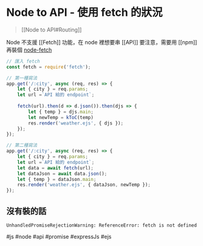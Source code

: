 # Node to API - 使用 fetch 的狀況
>[[Node to API#Routing]]

Node 不支援 [[Fetch]] 功能，在 node 裡想要串 [[API]] 要注意，需要用 [[npm]] 再裝個 [node-fetch](https://www.npmjs.com/package/node-fetch)

```js
// 匯入 fetch
const fetch = require('fetch');

// 第一種寫法
app.get('/:city', async (req, res) => {
	let { city } = req.params;
	let url =`API 給的 endpoint`;
	
	fetch(url).then(d => d.json()).then(djs => {
		let { temp } = djs.main;
		let newTemp = kToC(temp)
		res.render('weather.ejs', { djs });
	});
});

// 第二種寫法
app.get('/:city', async (req, res) => {
	let { city } = req.params;
	let url =`API 給的 endpoint`;
	let data = await fetch(url);
	let dataJson = await data.json();
	let { temp } = dataJson.main;
	res.render('weather.ejs', { dataJson, newTemp });
});
```
## 沒有裝的話
```
UnhandledPromiseRejectionWarning: ReferenceError: fetch is not defined
```




#js #node #api #promise #expressJs #ejs 